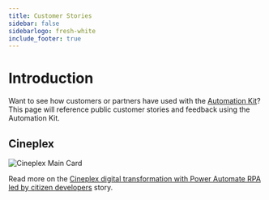 ```yaml
---
title: Customer Stories
sidebar: false
sidebarlogo: fresh-white
include_footer: true
---
```


# Introduction

Want to see how customers or partners have used with the [Automation Kit](https://aka.ms/ak4pp)? This page will reference public customer stories and feedback using the Automation Kit.

## Cineplex

![Cineplex Main Card](https://msflowblogscdn.azureedge.net/wp-content/uploads/2022/09/Cieneplex-Main-Card.jpg)

Read more on the [Cineplex digital transformation with Power Automate RPA led by citizen developers](https://powerautomate.microsoft.com/blog/cineplex-digital-transformation-with-power-automate-rpa-led-by-citizen-developers/) story.

